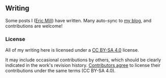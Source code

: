 ## Writing

Some posts I ([Eric Mill](https://twitter.com/konklone)) have written. Many auto-sync to [my blog](https://konklone.com), and contributions are welcome!


### License

All of my writing here is licensed under a [CC BY-SA 4.0](https://creativecommons.org/licenses/by-sa/4.0/) license.

It may include occasional contributions by others, which should be clearly indicated in the work's revision history. [Contributors agree](CONTRIBUTING.md) to license their contributions under the same terms (CC BY-SA 4.0).
